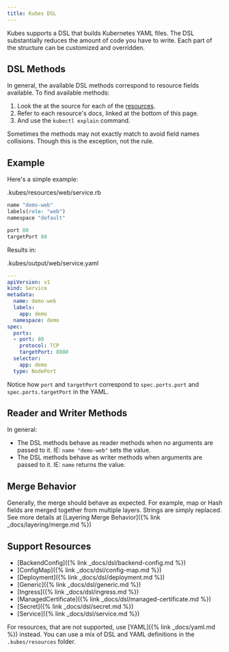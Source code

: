 ```yaml
---
title: Kubes DSL
---
```


Kubes supports a DSL that builds Kubernetes YAML files. The DSL substantially reduces the amount of code you have to write. Each part of the structure can be customized and overridden.

## DSL Methods

In general, the available DSL methods correspond to resource fields available. To find available methods:

1. Look the at the source for each of the [resources](https://github.com/boltops-tools/kubes/tree/master/lib/kubes/compiler/dsl/syntax).
2. Refer to each resource's docs, linked at the bottom of this page.
3. And use the `kubectl explain` command.

Sometimes the methods may not exactly match to avoid field names collisions.  Though this is the exception, not the rule.

## Example

Here's a simple example:

.kubes/resources/web/service.rb

```ruby
name "demo-web"
labels(role: "web")
namespace "default"

port 80
targetPort 80
```

Results in:

.kubes/output/web/service.yaml

```yaml
---
apiVersion: v1
kind: Service
metadata:
  name: demo-web
  labels:
    app: demo
  namespace: demo
spec:
  ports:
  - port: 80
    protocol: TCP
    targetPort: 8080
  selector:
    app: demo
  type: NodePort
```

Notice how `port` and `targetPort` correspond to `spec.ports.port` and `spec.ports.targetPort` in the YAML.

## Reader and Writer Methods

In general:

* The DSL methods behave as reader methods when no arguments are passed to it. IE: `name "demo-web"` sets the value.
* The DSL methods behave as writer methods when arguments are passed to it. IE: `name` returns the value.

## Merge Behavior

Generally, the merge should behave as expected. For example, map or Hash fields are merged together from multiple layers. Strings are simply replaced. See more details at [Layering Merge Behavior]({% link _docs/layering/merge.md %})

## Support Resources

* [BackendConfig]({% link _docs/dsl/backend-config.md %})
* [ConfigMap]({% link _docs/dsl/config-map.md %})
* [Deployment]({% link _docs/dsl/deployment.md %})
* [Generic]({% link _docs/dsl/generic.md %})
* [Ingress]({% link _docs/dsl/ingress.md %})
* [ManagedCertificate]({% link _docs/dsl/managed-certificate.md %})
* [Secret]({% link _docs/dsl/secret.md %})
* [Service]({% link _docs/dsl/service.md %})

For resources, that are not supported, use [YAML]({% link _docs/yaml.md %}) instead. You can use a mix of DSL and YAML definitions in the `.kubes/resources` folder.
